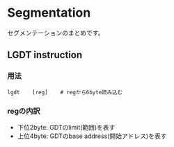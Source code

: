 # Segmentation

セグメンテーションのまとめです。

## LGDT instruction

### 用法

```
lgdt    [reg]    # regから6byte読み込む
```

### regの内訳

- 下位2byte: GDTのlimit(範囲)を表す
- 上位4byte: GDTのbase address(開始アドレス)を表す
